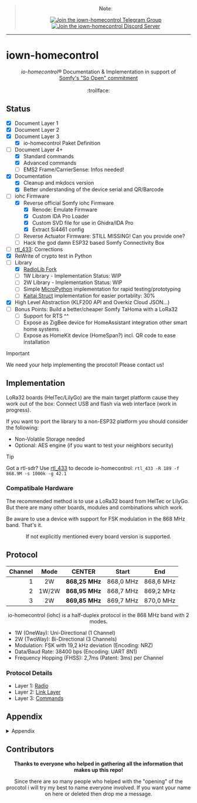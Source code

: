 <div align="center" width="100%">

> **Note**:
>
> [![Join the iown-homecontrol Telegram Group](https://img.shields.io/badge/Telegram-Join-5865F2?style=for-the-badge&logo=telegram)](https://t.me/iownHomecontrol) [![Join the iown-homecontrol Discord Server](https://img.shields.io/badge/Discord-Join-5865F2?style=for-the-badge&logo=discord)](https://discord.gg/MPEb7dTNdN)

</div>

---

# iown-homecontrol

<div align="center" width="100%">

*io-homecontrol*® Documentation & Implementation in support of<br/><a href="https://www.somfy-group.com/en-en/news/2018-01-04-somfy-launches-its-so-open-with-somfy-program-allowing-easier-access-to-smart-home-soluti">Somfy's "So Open" commitment</a><br/><br/>:trollface:

</div>

## Status

- [X] Document Layer 1
- [X] Document Layer 2
- [X] Document Layer 3
  - [X] io-homecontrol Paket Definition
- [ ] Document Layer 4+
  - [X] Standard commands
  - [X] Advanced commands
  - [ ] EMS2 Frame/CarrierSense: Infos needed!
- [X] Documentation
  - [X] Cleanup and mkdocs version
  - [X] Better understanding of the device serial and QR/Barcode
- [ ] iohc Firmware
  - [X] Reverse official Somfy iohc Firmware
    - [X] Renode: Emulate Firmware
    - [X] Custom IDA Pro Loader
    - [X] Custom SVD file for use in Ghidra/IDA Pro
    - [X] Extract Si4461 config
  - [ ] Reverse Actuator Firmware: STILL MISSING! Can you provide one?
  - [ ] Hack the god damn ESP32 based Somfy Connectivity Box
- [ ] [rtl_433](https://github.com/merbanan/rtl_433/blob/master/src/devices/somfy_iohc.c): Corrections
- [X] ReWrite of crypto test in Python
- [ ] Library
  - [X] [RadioLib Fork](https://github.com/Velocet/RadioLib_IoHc)
  - [ ] 1W Library - Implementation Status: WIP
  - [ ] 2W Library - Implementation Status: WIP
  - [ ] Simple [MicroPython](https://micropython.org/) implementation for rapid testing/prototyping
  - [ ] [Kaitai Struct](https://kaitai.io/) implementation for easier portablity: 30%
- [X] High Level Abstraction (KLF200 API and Overkiz Cloud JSON...)
- [ ] Bonus Points: Build a better/cheaper Somfy TaHoma with a LoRa32
  - [ ] Support for RTS ^^
  - [ ] Expose as ZigBee device for HomeAssistant integration other smart home systems
  - [ ] Expose as HomeKit device (HomeSpan?) incl. QR code to ease installation

> [!IMPORTANT]
> We need your help implementing the procotol! Please contact us!

## Implementation

LoRa32 boards (HelTec/LilyGo) are the main target platform cause they work out of the box: Connect USB and flash via web interface (work in progress).

If you want to port the library to a non-ESP32 platform you should consider the following:

- Non-Volatile Storage needed
- Optional: AES engine (if you want to test your neighbors security)

> [!TIP]
> Got a rtl-sdr? Use [rtl_433](https://github.com/merbanan/rtl_433) to decode io-homecontrol: `rtl_433 -R 189 -f 868.9M -s 1000k -g 42.1`

### Compatibale Hardware

The recommended method is to use a LoRa32 board from HelTec or LilyGo. But there are many other boards, modules and combinations which work.

Be aware to use a device with support for FSK modulation in the 868 MHz band. That's it.

<div align="center" width="100%">

If not explicitly mentioned every board version is supported.
<!-- TODO Devices...
| [HelTec](https://heltec.org/product-category/lora/lrnode/esp32-lora/)  | [LilyGo](https://www.lilygo.cc/collections/lora-or-gps)   | AdaFruit   | Other |
|:------------: | :------------: | :------------: | :------------: |
| [WiFi LoRa32](https://heltec.org/project/wifi-lora-32-v3/)   | LoRa32     | [ESP32 Feather](https://www.adafruit.com/product/5900)<br/>+<br/>FeatherWing [RFM69HCW](https://www.adafruit.com/product/3229)/[RFM95W](https://www.adafruit.com/product/3231)     | [FireBeetle ESP32](https://www.dfrobot.com/product-1590.html)<br/>+<br/>[LoRa 868MHz- Cover](https://www.dfrobot.com/product-1831.html)
| [Wireless Bridge](https://heltec.org/project/wireless-bridge/)    | T-Beam     | | |
| [Wireless Tracker](https://heltec.org/project/wireless-tracker/)    | T3-S3     |      | |
| [Wireless Stick](https://heltec.org/project/wireless-stick-v3/)    | T-Watch S3     |     | |
| [Wireless Stick Lite](https://heltec.org/project/wireless-stick-lite-v2/)    |      |      | |
-->
</div>

## Protocol

<div align="center" width="100%">

| Channel | Mode  | CENTER         | Start     | End       |
| ------: | :---: | :------------: | :-------: | :-------: |
| 1       | 2W    | **868,25 MHz** | 868,0 MHz | 868,6 MHz |
| 2       | 1W/2W | **868,95 MHz** | 868,7 MHz | 869,2 MHz |
| 3       | 2W    | **869,85 MHz** | 869,7 MHz | 870,0 MHz |

io-homecontrol (iohc) is a half-duplex protocol in the 868 MHz band with 2 modes.

</div>

- 1W (OneWay): Uni-Directional (1 Channel)
- 2W (TwoWay):  Bi-Directional (3 Channels)
- Modulation: FSK with 19,2 kHz deviation (Encoding: NRZ)
- Data/Baud Rate: 38400 bps (Encoding: UART 8N1)
- Frequency Hopping (FHSS): 2,7ms (Patent: 3ms) per Channel

### Protocol Details

<!-- TODO: Link all documents or better link to mkdocs -->

- Layer 1: [Radio](docs/RADIO.md)
- Layer 2: [Link Layer](docs/LINKLAYER.md)
- Layer 3: [Commands](docs/COMMANDS.md)

## Appendix

<details><summary>Appendix</summary>

### Naming Conventions & Wording

<details><summary>Naming Conventions & Wording</summary>

> Based on the official iohc wording and [Ethernet Frame](https://en.wikipedia.org/wiki/Ethernet_frame) description.

- Session: Abstraction describing the whole communication process for one action (eg. close windows)
- Action: A command executed by the actuator
- Layer 1: Packet = Physical (RF/Radio)
- Packet: Breaks down a session transmission into chunks with each containing a preamble, sync word, frame and interpacket gap.
- Carrier Sense: In case of iohc the abuse of the preamble as detection of an incoming signal. Normally just a unmodulated signal.
- Ramp Up Phase: Time it takes for the radio to initiate the power amplifier.
- Preamble: Sequence of a repeating bit pattern (0101010101...) to synchronize the receiver clock with the sender clock and determine the baud rate. At the same time this is also used to announce a transmission to wake-up a receiver from a low-power mode.
- Sync Word (SFD = Start Frame Delimiter): Breaks the preamble and signals the start of the frame.
- Frame: Data after the sync word including the CRC.
- Postamble: Same as preamble but this time it is to signal the end of a transmission.
- (Interframe/Interpacket) Gap: Time between a repeated packet transmission of a session.
- Layer 2: Frame = Data Link
- Transmission Control / Header: Describes a header (CtrlByte1/2) which holds information about the iohc protocol and frame
- MAC Header: Sender & Receiver NodeID in EUI/OUI-48 form
- NodeID: built-in 3-bytes device address (LSBF!)
  - Used in every communication to identify the transmitter and the receiver(s).
  - Programmed during manufacturing and "cannot be changed" (which is untrue as we will see later...).
  - Predefined ranges exist to differentiate manufacturers, types, etc.
  - Found on the device labels in plain text and as barcode/qr-code.
  - > "NodeIDs are recycled on a 3 to 5 years basis, depending on the product sales."
  - > "NodeID can be considered unique per installation/home."
  - Broadcasts are valid OUI-48 when Bit-Reversed and then Bit-Inverted (see LSBF). 00:00:3F > Reverse > Invert = 03:FF:FF.
    - See: [Universal vs. Local Bit](https://en.wikipedia.org/wiki/MAC_address#Universal_vs._local_(U/L_bit))
    - Mentioned in SDN (Somfy Digital Network) documents and observable via SDN Frame Builder
- Payload: Variable length field after the MAC header excluding the CRC which holds the usable data aka Message
- CRC (FCS = Frame Check Sequence): Calculated over the Frame
  - [CRC/CRC16-CCITT](https://srecord.sourceforge.net/crc16-ccitt.html) vs. [CRC16-KERMIT](https://reveng.sourceforge.io/crc-catalogue/16.htm#crc.cat.crc-16-kermit)
  - Check for yourself with reveng: `reveng.exe -m CRC-16/KERMIT -X -c "%*"`

</details>

### iohc Alliance Background & History

Since this is very uninstering for most people it is behind a collapsed section:

<details><summary>iohc Alliance Background & History</summary><br/><br/>

There is a low level software library thats accessable to members of the iohc alliance. Gateways ("Boxes") like the TaHoma/Cozytouch/etc. are just a whiteware product from Overkiz. The mobile apps are built by Modulotech. Overkiz, Somfy and Modulotech are owned by Atlantic.

The first manufacturer id was given to Velux. The initial alliance consisted of Velux, Somfy and Honeywell. From looking at the timeline my best guess would be that Somfy "invented" a new protocol but needed a stronger partner to get a bigger market share for their newly invented protocol.
<br/>
The approached Velux and exchanged some patents. After their lawyers had a look at those patents they realized that Honeywell held some important patents without they would never make it to market. So they made them an offer to join the alliance in exchange for the patents as they predicted a big market share (Velux is the market leader in Europe). Honeywell only ever produced one gateway and seems to have implemented their own version of iohc named EvoHome (Protocol: Ramses II).

> Fun Facts:
>
> iohc is only really used in Europe. For the american market they use either RTS (433 MHz) or a 2.4GHz bastard implementation with a shitty range.
>
> From the first 12 iohc alliance members only two use iohc to this day: Somfy and Velux. Everyone else quickly realizied that using such an obscure protocol is a dead end with no benefits which is costing them a lot of money.

- Overkiz KizBox/MiniBox Whiteware Examples
  - Cozytouch Branding: Atlantic, Thermor
  - Cotherm I-Vista
  - Hitachi HI-KUMO
  - Nexity Eugénie
  - Rexel Energeasy Connect
  - Somfy Connexoon, TaHoma

- iohc Alliance Members without any iohc products
  - SecuYou
  - Assa Abloy
  - niko
  - WindowMaster
  - Renson
  - Ciat
  - Honeywell
  - Hörmann
  - Ehret (VOLETRONIC io)
  - Alulux
  - SIMU
  - ExtremeLine (?)

#### iohc Quotes

<details><summary>Quotes</summary>

Taken from the FAQ on the io-homecontrol homepage (which is offline .. of course it is^^)

> Encryption: the key to security - How does it work?
>
> Each io-homecontrol installation has its own encryption key, which is present in all io products in the home. This key is automatically activated when the installation is first used. The emitter (remote control) issues its encryption key to the receiver (e.g. roller shutter) once and once only.
>
> - For each command issued by the remote control, the receiver generates and sends back to the emitter a random number generated from a range of several billions.
> - The emitter and receiver both perform automatic calculations based on this random number and the encryption key.
> - If the results of these two calculations are identical, the emitter and receiver must have the same key, and the command (e.g. close the shutter) can therefore be carried out (e.g. close the shutter). The emitter is then informed that the command has been carried out.
>
> The encryption key is “buried“ among these exchanges between emitters and receivers, making it undetectable.
>
> Bei der ersten Benutzung tauschen Fernbedienung (Sender) und Produkt (Empfänger) einen 128-Bit-Verschlüsselungscode aus und verbinden ihn bei jeder neuen Aktion mit einer zufällig gewählten Zahl. Daraus errechnet sich ein Code, den Sender und Empfänger miteinander abgleichen. Nur bei Übereinstimmung reagiert das Produkt auf die geforderte Aktion. Durch diesen Sicherheitsmechanismus wird die Reaktion auf einen fremden Sender ausgeschlossen. Die neue Anwendung sucht automatisch nach bereits bestehenden Produkten und berücksichtigt diese bei ihren Aktionen. Bevor Sender und Empfänger miteinander kommunizieren, wird die Verfügbarkeit des Kanals überprüft. Sollte eine Bandbreite überlagert oder besetzt sein, wartet die Anwendung vor der Kommunikation auf das Freiwerden der Frequenz (Listen before Talk) oder weicht auf einen der anderen Kanäle aus (Adaptive Frequency Agility).

</details>

#### iohc History

<details><summary>Quotes</summary>

- Initative was created in 2002
- Launched in July 2005 by Somfy, Velux and Honeywell
- First companies to adopt: Hörmann, Assa Abloy, Niko, Renson, Windowmaster
  - [Velux PR: Assa Abloy becomes new ioHome member](https://press.velux.com/assa-abloy-becomes-a-new-member-of-io-homecontrol/)

</details></details>

### Links

<details><summary>Links</summary>

- Online Discussions
  - [rtl_433: Add new decoder for Velux shutter remote control - io-homecontrol protocoll](https://github.com/merbanan/rtl_433/issues/1376)
  - [RFHEM: Somfy Smoove io remote 868.25 MHz](https://github.com/RFD-FHEM/RFFHEM/issues/984)
  - [OpenHAB: Io-homecontrol / velux - something’s in the bush](https://community.openhab.org/t/io-homecontrol-velux-somethings-in-the-bush/11413)
  - Velux Blinds
    - [No KUX, just Loxone](https://smarthome.exposed/controlling-velux-windows/)
    - [Velux SML Rolläden „ablernen“ bzw. resetten](https://wolf-u.li/5920/velux-sml-rollaeden-ablernen-bzw-resetten/)
    - [snipsvelux](https://github.com/Psychokiller1888/snipsvelux)
    - [VeluxIR](https://github.com/zschub/VeluxIR) - IR protocol for old Velux remotes
- Kizbox Rooting
  - TaHoma: [Somfy TaHoma Jailbreak](https://github.com/Aldohrs/tahoma-jailbreak)
  - Connexoon: [No clouds, just sunshine. Disconnecting Somfy Connexoon from the cloud.](https://blog.unauthorizedaccess.nl/2021/04/07/no-clouds-just-sunshine.html)
  - CozyTouch: [CozyTouch Rooting the CozyTouch aka KizBox Mini](https://www.lafois.com/2020/11/07/rooting-the-cozytouch-aka-kizbox-mini-part-1/)
- FCC: [VELUX America Inc.](https://fccid.io/XSG)
- [FLOSS @ Overkiz](https://floss.overkiz.com)
  - [Device Tree from a KizBox](https://github.com/torvalds/linux/blob/master/arch/arm/boot/dts/microchip/at91-kizbox.dts)

</details></details>

## Contributors <!-- Add all Names/Projects which helped -->

<div align="center" width="100%">

**Thanks to everyone who helped in gathering all the information that makes up this repo!**

Since there are so many people who helped with the "opening" of the procotol i will try my best to name everyone involved. If you want your name on here or deleted then drop me a message.

</div>
